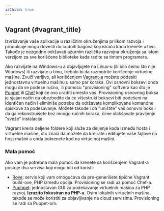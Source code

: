 ```yaml
---
isChild: true
---
```


## Vagrant {#vagrant_title}

Izvršavanje vaše aplikacije u različitim okruženjima prilikom razvoja i produkcije mogu dovesti do čudnih bagova koji
iskaču kada krenete uživo. Takođe je nezgodno održavati ažurnim različita razvojna okruženja sa istom verzijom za sve
korišćene biblioteke kada radite sa timom programera.

Ako razvijate na Windows-u a objavljujete na Linux-u (ili bilo čemu što nije Windows) ili razvijate u timu, trebalo bi da
razmotrite korišćenje virtuelne mašine. Zvuči varljivo, ali korišćenjem [Vagrant-a][vagrant] možete podesiti
jednostavnu virtuelnu mašinu u samo par koraka. Ovi osnovni boksevi onda mogu da se podese ručno, ili pomoću
"provisioning" softvera kao što je [Puppet][puppet] ili [Chef][chef] koji će ovo uraditi umesto vas. Provisioning
osnovnog boksa je sjajan način da obezbedite da će višestruki boksevi biti podešeni na identičan način i eliminiše
potrebu da održavate komplikovane komandne spiskove za podešavanje. Možete takođe i da "uništite" vaš osnovni boks i da
ga rekonstruišete bez mnogo ručnih koraka, čime olakšavate pravljenje "sveže" instalacije.

Vagrant kreira deljene foldere koji služe za deljenje koda između hosta i virtuelne mašine, što znači da možete da
kreirate i editujete vaše fajlove na host mašini a onda pokrenete kod na virtuelnoj mašini.

### Mala pomoć

Ako vam je potrebna mala pomoć da krenete sa korišćenjem Vagrant-a postoje dva servisa koji mogu biti od koristi:

- [Rove][rove]: servis koji vam omogućava da pre-generišete tipične Vagrant build-ove, PHP između opcija. Provisioning
se radi uz pomoć Chef-a.
- [Puphpet][puphpet]: jednostavan GUI za podešavanje virtuelnih mašina za PHP razvoj. **Izrazito fokusiran na PHP-u**. Osim
lokalnih virtuelnih mašina, takođe se može koristiti za objavljivanje na cloud servisima. Provisioning se radi sa Puppet-om.

[vagrant]: http://vagrantup.com/
[puppet]: http://www.puppetlabs.com/
[chef]: http://www.opscode.com/
[rove]: http://rove.io/
[puphpet]: https://puphpet.com/

